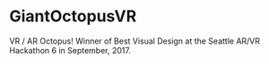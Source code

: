 # GiantOctopusVR
VR / AR Octopus! Winner of Best Visual Design at the Seattle AR/VR Hackathon 6 in September, 2017.
